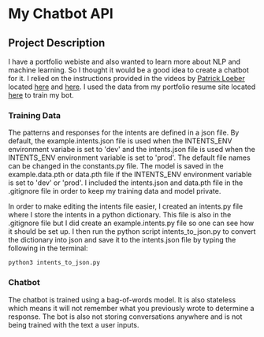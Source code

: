# My Chatbot API

## Project Description
I have a portfolio webiste and also wanted to learn more about NLP and machine learning. So I thought it would be a good idea to create a chatbot for it. I relied on the instructions provided in the videos by <a href="https://twitter.com/patloeber" target="_blank">Patrick Loeber</a> located <a href="https://www.youtube.com/playlist?list=PLqnslRFeH2UrFW4AUgn-eY37qOAWQpJyg" target="_blank">here</a> and <a href="https://www.youtube.com/watch?v=a37BL0stIuM&t=913s" target="_blank">here</a>. I used the data from my portfolio resume site located <a href="https://randr000.github.io/portfolio-resume" target="_blank">here</a> to train my bot.

### Training Data
The patterns and responses for the intents are defined in a json file. By default, the example.intents.json file is used when the INTENTS_ENV environment variabe is set to 'dev' and the intents.json file is used when the INTENTS_ENV environment variable is set to 'prod'. The default file names can be changed in the constants.py file. The model is saved in the example.data.pth or data.pth file if the INTENTS_ENV environment variable is set to 'dev' or 'prod'. I included the intents.json and data.pth file in the .gitignore file in order to keep my training data and model private.

In order to make editing the intents file easier, I created an intents.py file where I store the intents in a python dictionary. This file is also in the .gitignore file but I did create an example.intents.py file so one can see how it should be set up. I then run the python script intents_to_json.py to convert the dictionary into json and save it to the intents.json file by typing the following in the terminal:

<code>python3 intents_to_json.py</code>

### Chatbot
The chatbot is trained using a bag-of-words model. It is also stateless which means it will not remember what you previously wrote to determine a response. The bot is also not storing conversations anywhere and is not being trained with the text a user inputs.